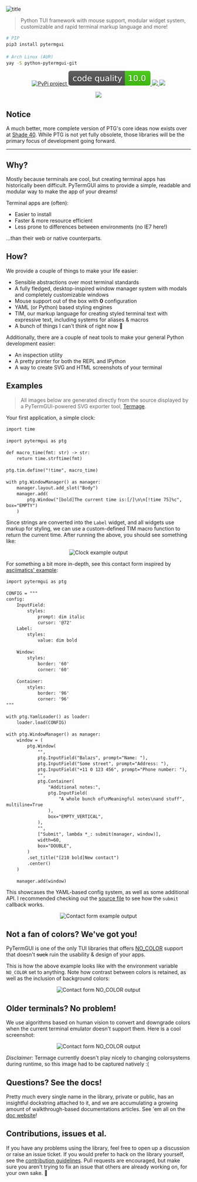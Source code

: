 <!--![title](https://github.com/bczsalba/pytermgui/raw/master/assets/title.png)-->

![title](https://github.com/bczsalba/pytermgui/raw/master/assets/readme/screenshot.png)

> Python TUI framework with mouse support, modular widget system, customizable and rapid terminal markup language and more!

```bash
# PIP
pip3 install pytermgui

# Arch Linux (AUR)
yay -S python-pytermgui-git
```

<p align=center>
   <a href="https://pypi.org/project/pytermgui">
      <img alt="PyPi project" src="https://img.shields.io/pypi/v/pytermgui?color=brightgreen">
   </a>
    <a href="https://github.com/bczsalba/pytermgui/blob/master/utils/create_badge.py">
      <img alt="Code quality" src="https://raw.githubusercontent.com/bczsalba/pytermgui/master/assets/badges/quality.svg">
   </a>
   <a href="http://ptg.bczsalba.com/">
      <img src="https://img.shields.io/badge/documentation-up%20to%20date-brightgreen">
   </a>
   <a href="https://github.com/bczsalba/pytermgui/actions/workflows/pytest.yml">
      <img src="https://github.com/bczsalba/pytermgui/actions/workflows/pytest.yml/badge.svg">
   </a>
 </p>
 <p align=center>
   <a href="https://discord.gg/g4bqMvpG4U">
      <img src="https://img.shields.io/discord/999374285686706367?label=join%20our%20discord">
   </a>
</p>

## Notice

A much better, more complete version of PTG's core ideas now exists over at [Shade 40](https://github.com/shade40). While PTG is not yet fully obsolete,
those libraries will be the primary focus of development going forward.

<hr>

## Why?

Mostly because terminals are cool, but creating terminal apps has historically been difficult. PyTermGUI aims to provide a simple, readable and modular way to make the app of your dreams!

Terminal apps are (often):

- Easier to install
- Faster & more resource efficient
- Less prone to differences between environments (no IE7 here!)

...than their web or native counterparts.

## How?

We provide a couple of things to make your life easier:

- Sensible abstractions over most terminal standards
- A fully fledged, desktop-inspired window manager system with modals and completely customizable windows
- Mouse support out of the box with **0** configuration
- YAML (or Python) based styling engines
- TIM, our markup language for creating styled terminal text with expressive text, including systems for aliases & macros
- A bunch of things I can't think of right now :slightly_smiling_face:

Additionally, there are a couple of neat tools to make your general Python development easier:

- An inspection utility
- A pretty printer for both the REPL and IPython
- A way to create SVG and HTML screenshots of your terminal

<!-- HATCH README END -->

## Examples

> All images below are generated directly from the source displayed by a PyTermGUI-powered SVG exporter tool, [Termage](https://github.com/bczsalba/termage).

Your first application, a simple clock:

```python3
import time

import pytermgui as ptg

def macro_time(fmt: str) -> str:
    return time.strftime(fmt)

ptg.tim.define("!time", macro_time)

with ptg.WindowManager() as manager:
    manager.layout.add_slot("Body")
    manager.add(
        ptg.Window("[bold]The current time is:[/]\n\n[!time 75]%c", box="EMPTY")
    )
```

Since strings are converted into the `Label` widget, and all widgets use markup for styling, we can use a custom-defined TIM macro function to return the current time. After running the above, you should see something like:

<p align="center">
    <img alt="Clock example output" src="https://github.com/bczsalba/pytermgui/raw/master/assets/readme/clock.svg">
</p>

For something a bit more in-depth, see this contact form inspired by [asciimatics' example](https://github.com/peterbrittain/asciimatics#how-to-use-it):

```python3
import pytermgui as ptg

CONFIG = """
config:
    InputField:
        styles:
            prompt: dim italic
            cursor: '@72'
    Label:
        styles:
            value: dim bold

    Window:
        styles:
            border: '60'
            corner: '60'

    Container:
        styles:
            border: '96'
            corner: '96'
"""

with ptg.YamlLoader() as loader:
    loader.load(CONFIG)

with ptg.WindowManager() as manager:
    window = (
        ptg.Window(
            "",
            ptg.InputField("Balazs", prompt="Name: "),
            ptg.InputField("Some street", prompt="Address: "),
            ptg.InputField("+11 0 123 456", prompt="Phone number: "),
            "",
            ptg.Container(
                "Additional notes:",
                ptg.InputField(
                    "A whole bunch of\nMeaningful notes\nand stuff", multiline=True
                ),
                box="EMPTY_VERTICAL",
            ),
            "",
            ["Submit", lambda *_: submit(manager, window)],
            width=60,
            box="DOUBLE",
        )
        .set_title("[210 bold]New contact")
        .center()
    )

    manager.add(window)
```

This showcases the YAML-based config system, as well as some additional API. I recommended checking out the [source file](https://github.com/bczsalba/pytermgui/blob/master/utils/readme_scripts/contact.py) to see how the `submit` callback works.

<p align="center">
    <img alt="Contact form example output" src="https://github.com/bczsalba/pytermgui/raw/master/assets/readme/contact.svg">
</p>

## Not a fan of colors? We've got you!

PyTermGUI is one of the only TUI libraries that offers [NO_COLOR](https://no-color.org) support that doesn't ~~suck~~ ruin the usability & design of your apps.

This is how the above example looks like with the environment variable `NO_COLOR` set to anything. Note how contrast between colors is retained, as well as the inclusion of background colors:


<p align="center">
    <img alt="Contact form NO_COLOR output" src="https://github.com/bczsalba/pytermgui/raw/master/assets/readme/contact_no_color.svg">
</p>


## Older terminals? No problem!

We use algorithms based on human vision to convert and downgrade colors when the current terminal emulator doesn't support them. Here is a cool screenshot:

<p align="center">
    <img alt="Contact form NO_COLOR output" src="https://github.com/bczsalba/pytermgui/raw/master/assets/readme/colorgrids.png">
    <figcaption><em>Disclaimer:</em> Termage currently doesn't play nicely to changing colorsystems during runtime, so this image had to be captured natively :(</figcaption>
</p>


## Questions? See the docs!

Pretty much every single name in the library, private or public, has an insightful dockstring attached to it, and we are accumulating a growing amount of walkthrough-based documentations articles. See 'em all on the [doc website](https://ptg.bczsalba.com)!


## Contributions, issues et al.

If you have any problems using the library, feel free to open up a discussion or raise an issue ticket. If you would prefer to hack on the library yourself, see the [contribution guidelines](https://github.com/bczsalba/pytermgui/blob/master/CONTRIBUTING.md). Pull requests are encouraged, but make sure you aren't trying to fix an issue that others are already working on, for your own sake. :slightly_smiling_face:
